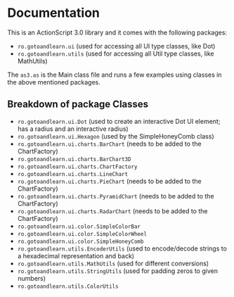 Documentation
=============

This is an ActionScript 3.0 library and it comes with the following packages:

* `ro.gotoandlearn.ui`		(used for accessing all UI type classes, like Dot)
* `ro.gotoandlearn.utils`	(used for accessing all Util type classes, like MathUtils)

The `as3.as` is the Main class file and runs a few examples using classes in the above mentioned packages.

Breakdown of package Classes
----------------------------
* `ro.gotoandlearn.ui.Dot` (used to create an interactive Dot UI element; has a radius and an interactive radius)
* `ro.gotoandlearn.ui.Hexagon` (used by the SimpleHoneyComb class)
* `ro.gotoandlearn.ui.charts.BarChart` (needs to be added to the ChartFactory)
* `ro.gotoandlearn.ui.charts.BarChart3D`
* `ro.gotoandlearn.ui.charts.ChartFactory`
* `ro.gotoandlearn.ui.charts.LineChart`
* `ro.gotoandlearn.ui.charts.PieChart` (needs to be added to the ChartFactory)
* `ro.gotoandlearn.ui.charts.PyramidChart` (needs to be added to the ChartFactory)
* `ro.gotoandlearn.ui.charts.RadarChart` (needs to be added to the ChartFactory)
* `ro.gotoandlearn.ui.color.SimpleColorBar`
* `ro.gotoandlearn.ui.color.SimpleColorWheel`
* `ro.gotoandlearn.ui.color.SimpleHoneyComb`	
* `ro.gotoandlearn.utils.EncoderUtils` (used to encode/decode strings to a hexadecimal representation and back)
* `ro.gotoandlearn.utils.MathUtils` (used for different conversions)
* `ro.gotoandlearn.utils.StringUtils` (used for padding zeros to given numbers)
* `ro.gotoandlearn.utils.ColorUtils`
